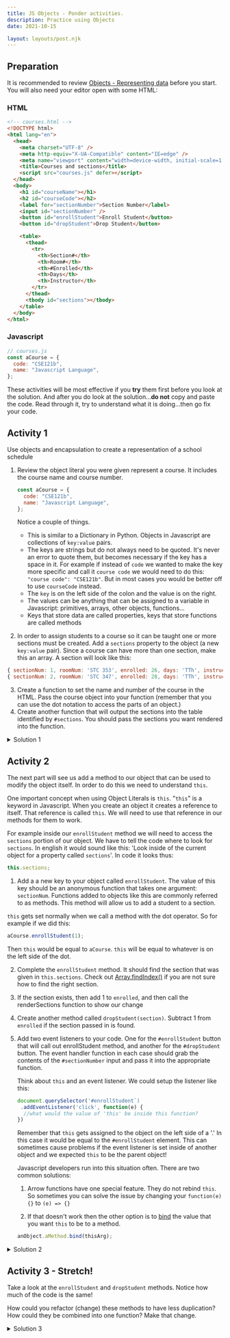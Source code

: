 ```yaml
---
title: JS Objects - Ponder activities.
description: Practice using Objects
date: 2021-10-15

layout: layouts/post.njk
---
```


## Preparation

It is recommended to review [Objects - Representing data](../prepare1) before you start. You will also need your editor open with some HTML:

### HTML

```html
<!-- courses.html -->
<!DOCTYPE html>
<html lang="en">
  <head>
    <meta charset="UTF-8" />
    <meta http-equiv="X-UA-Compatible" content="IE=edge" />
    <meta name="viewport" content="width=device-width, initial-scale=1.0" />
    <title>Courses and sections</title>
    <script src="courses.js" defer></script>
  </head>
  <body>
    <h1 id="courseName"></h1>
    <h2 id="courseCode"></h2>
    <label for="sectionNumber">Section Number</label>
    <input id="sectionNumber" />
    <button id="enrollStudent">Enroll Student</button>
    <button id="dropStudent">Drop Student</button>

    <table>
      <thead>
        <tr>
          <th>Section#</th>
          <th>Room#</th>
          <th>#Enrolled</th>
          <th>Days</th>
          <th>Instructor</th>
        </tr>
      </thead>
      <tbody id="sections"></tbody>
    </table>
  </body>
</html>
```

### Javascript

```javascript
// courses.js
const aCourse = {
  code: "CSE121b",
  name: "Javascript Language",
};
```

These activities will be most effective if you **try** them first before you look at the solution. And after you do look at the solution...**do not** copy and paste the code. Read through it, try to understand what it is doing...then go fix your code.

## Activity 1

Use objects and encapsulation to create a representation of a school schedule

1. Review the object literal you were given represent a course. It includes the course name and course number.

   ```javascript
   const aCourse = {
     code: "CSE121b",
     name: "Javascript Language",
   };
   ```

    <div class="callout">

   Notice a couple of things.

   - This is similar to a Dictionary in Python. Objects in Javascript are collections of `key:value` pairs.
   - The keys are strings but do not always need to be quoted. It's never an error to quote them, but becomes necessary if the key has a space in it. For example if instead of `code` we wanted to make the key more specific and call it `course code` we would need to do this: `"course code": "CSE121b"`. But in most cases you would be better off to use `courseCode` instead.
   - The `key` is on the left side of the colon and the value is on the right.
   - The values can be anything that can be assigned to a variable in Javascript: primitives, arrays, other objects, functions...
   - Keys that store data are called properties, keys that store functions are called methods

    </div>

2. In order to assign students to a course so it can be taught one or more sections must be created. Add a `sections` property to the object (a new `key:value` pair). Since a course can have more than one section, make this an array. A section will look like this:

  ```javascript
  { sectionNum: 1, roomNum: 'STC 353', enrolled: 26, days: 'TTh', instructor: 'Bro T'},
  { sectionNum: 2, roomNum: 'STC 347', enrolled: 28, days: 'TTh', instructor: 'Sis A'}
  ```

3. Create a function to set the name and number of the course in the HTML. Pass the course object into your function (remember that you can use the dot notation to access the parts of an object.)
4. Create another function that will output the sections into the table identified by `#sections`. You should pass the sections you want rendered into the function.

<details>
<summary>Solution 1</summary>

```javascript
const aCourse = {
  code: "CSE121b",
  name: "Javascript Language",
  sections: [
    {
      sectionNum: 1,
      roomNum: "STC 353",
      enrolled: 26,
      days: "TTh",
      instructor: "Bro T",
    },
    {
      sectionNum: 2,
      roomNum: "STC 347",
      enrolled: 25,
      days: "TTh",
      instructor: "Sis A",
    },
  ],
};

function setCourseInfo(course) {
  const courseName = document.querySelector("#courseName");
  const courseCode = document.querySelector("#courseCode");
  courseName.textContent = course.name;
  courseCode.textContent = course.code;
}

function sectionTemplate(section) {
  return `<tr>
    <td>${section.sectionNum}</td>
    <td>${section.roomNum}</td>
    <td>${section.enrolled}</td>
    <td>${section.days}</td>
    <td>${section.instructor}</td></tr>`
}

function renderSections(sections) {
  const html = sections.map(sectionTemplate);
  document.querySelector("#sections").innerHTML = html.join("");
}

setCourseInfo(aCourse);
renderSections(aCourse.sections);
```

</details>

## Activity 2

The next part will see us add a method to our object that can be used to modify the object itself. In order to do this we need to understand `this`.

<div class="callout">

One important concept when using Object Literals is `this`. "`this`" is a keyword in Javascript. When you create an object it creates a reference to itself. That reference is called `this`. We will need to use that reference in our methods for them to work.

For example inside our `enrollStudent` method we will need to access the `sections` portion of our object. We have to tell the code where to look for `sections`. In english it would sound like this: 'Look inside of the current object for a property called `sections`'. In code it looks thus:

```javascript
this.sections;
```

</div>

1. Add a a new key to your object called `enrollStudent`. The value of this key should be an anonymous function that takes one argument: `sectionNum`. Functions added to objects like this are commonly referred to as methods. This method will allow us to add a student to a section.

<div class="callout">

`this` gets set normally when we call a method with the dot operator. So for example if we did this:

```javascript
aCourse.enrollStudent(1);
```

Then `this` would be equal to `aCourse`.
`this` will be equal to whatever is on the left side of the dot.

</div>

2. Complete the `enrollStudent` method. It should find the section that was given in `this.sections`. Check out [Array.findIndex()](https://developer.mozilla.org/en-US/docs/Web/JavaScript/Reference/Global_Objects/Array/findIndex) if you are not sure how to find the right section.
3. If the section exists, then add 1 to `enrolled`, and then call the renderSections function to show our change
4. Create another method called `dropStudent(section)`. Subtract 1 from `enrolled` if the section passed in is found.
5. Add two event listeners to your code. One for the `#enrollStudent` button that will call out enrollStudent method, and another for the `#dropStudent` button. The event handler function in each case should grab the contents of the `#sectionNumber` input and pass it into the appropriate function.
   <div class="callout">

   Think about `this` and an event listener. We could setup the listener like this:

   ```javascript
   document.querySelector('#enrollStudent`)
    .addEventListener('click', function(e) {
     //what would the value of 'this' be inside this function?
   })
   ```

   Remember that `this` gets assigned to the object on the left side of a '.' In this case it would be equal to the `#enrollStudent` element. This can sometimes cause problems if the event listener is set inside of another object and we expected `this` to be the parent object!

   Javascript developers run into this situation often. There are two common solutions:

   1. Arrow functions have one special feature. They do not rebind `this`. So sometimes you can solve the issue by changing your `function(e) {}` to `(e) => {}`

   2. If that doesn't work then the other option is to [bind](https://developer.mozilla.org/en-US/docs/Web/JavaScript/Reference/Global_Objects/Function/bind) the value that you want `this` to be to a method.

   ```javascript
   anObject.aMethod.bind(thisArg);
   ```

<details>
  <summary>Solution 2</summary>

```javascript
const aCourse = {
  code: "CSE121b",
  name: "Javascript Language",
  sections: [
    {
      sectionNum: 1,
      roomNum: "STC 353",
      enrolled: 26,
      days: "TTh",
      instructor: "Bro T",
    },
    {
      sectionNum: 2,
      roomNum: "STC 347",
      enrolled: 25,
      days: "TTh",
      instructor: "Sis A",
    },
  ],
  enrollStudent: function (sectionNum) {
    // find the right section...Array.findIndex will work here
    const sectionIndex = this.sections.findIndex(
      (section) => section.sectionNum == sectionNum
    );
    if (sectionIndex >= 0) {
      this.sections[sectionIndex].enrolled++;
      renderSections(this.sections);
    }
  },
  dropStudent: function (sectionNum) {
    // find the right section...Array.findIndex will work here
    const sectionIndex = this.sections.findIndex(
      (section) => section.sectionNum == sectionNum
    );
    if (sectionIndex >= 0) {
      this.sections[sectionIndex].enrolled--;
      renderSections(this.sections);
    }
  },
};

function setCourseInfo(course) {
  const courseName = document.querySelector("#courseName");
  const coursecode = document.querySelector("#courseCode");
  courseName.textContent = course.name;
  coursecode.textContent = course.code;
}

function renderSections(sections) {
  const html = sections.map(
    (section) => `<tr>
    <td>${section.sectionNum}</td>
    <td>${section.roomNum}</td>
    <td>${section.enrolled}</td>
    <td>${section.days}</td>
    <td>${section.instructor}</td></tr>`
  );
  document.querySelector("#sections").innerHTML = html.join("");
}

document.querySelector("#enrollStudent").addEventListener("click", function () {
  const sectionNum = document.querySelector("#sectionNumber").value;
  aCourse.enrollStudent(sectionNum);
});
document.querySelector("#dropStudent").addEventListener("click", function () {
  const sectionNum = document.querySelector("#sectionNumber").value;
  aCourse.dropStudent(sectionNum);
});

setCourseInfo(aCourse);
renderSections(aCourse.sections);
```

</details>

## Activity 3 - Stretch!

Take a look at the `enrollStudent` and `dropStudent` methods. Notice how much of the code is the same!

How could you refactor (change) these methods to have less duplication? How could they be combined into one function? Make that change.

<details>
<summary>Solution 3</summary>

```javascript
changeEnrollment: function (sectionNum, add = true) {
    // find the right section...Array.findIndex will work here
    const sectionIndex = this.sections.findIndex(
      (section) => section.sectionNum == sectionNum
    );
    if (sectionIndex >= 0) {
      if (add) {
        this.sections[sectionIndex].enrolled++;
      } else {
        this.sections[sectionIndex].enrolled--;
      }
      renderSections(this.sections);
    }
  }
```

</details>
